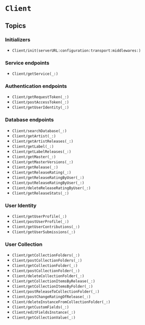 # ``Client``

## Topics

### Initializers

- ``Client/init(serverURL:configuration:transport:middlewares:)``

### Service endpoints

- ``Client/getService(_:)``

### Authentication endpoints

- ``Client/getRequestToken(_:)``
- ``Client/postAccessToken(_:)``
- ``Client/getUserIdentity(_:)``

### Database endpoints

- ``Client/searchDatabase(_:)``
- ``Client/getArtist(_:)``
- ``Client/getArtistReleases(_:)``
- ``Client/getLabel(_:)``
- ``Client/getLabelReleases(_:)``
- ``Client/getMaster(_:)``
- ``Client/getMasterVersions(_:)``
- ``Client/getRelease(_:)``
- ``Client/getReleaseRating(_:)``
- ``Client/getReleaseRatingByUser(_:)``
- ``Client/putReleaseRatingByUser(_:)``
- ``Client/deleteReleaseRatingByUser(_:)``
- ``Client/getReleaseStats(_:)``

### User Identity

- ``Client/getUserProfile(_:)``
- ``Client/postUserProfile(_:)``
- ``Client/getUserContributions(_:)``
- ``Client/getUserSubmissions(_:)``

### User Collection

- ``Client/getCollectionFolders(_:)``
- ``Client/postCollectionFolders(_:)``
- ``Client/getCollectionFolder(_:)``
- ``Client/postCollectionFolder(_:)``
- ``Client/deleteCollectionFolder(_:)``
- ``Client/getCollectionItemsByRelease(_:)``
- ``Client/getCollectionItemsByFolder(_:)``
- ``Client/postReleaseToCollectionFolder(_:)``
- ``Client/postChangeRatingOfRelease(_:)``
- ``Client/deleteInstanceFromCollectionFolder(_:)``
- ``Client/getCustomFields(_:)``
- ``Client/editFieldsInstance(_:)``
- ``Client/getCollectionValue(_:)``